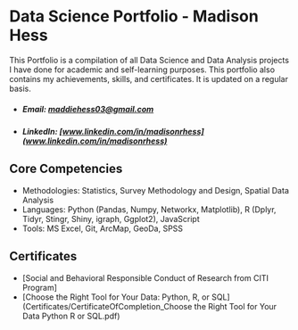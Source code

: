 # Data Science Portfolio - Madison Hess
This Portfolio is a compilation of all Data Science and Data Analysis projects I have done for academic and self-learning purposes. This portfolio also contains my achievements, skills, and certificates. It is updated on a regular basis.

* ##### Email: [maddiehess03@gmail.com](maddiehess03@gmail.com)
* ##### LinkedIn: [www.linkedin.com/in/madisonrhess](www.linkedin.com/in/madisonrhess)

 ## Core Competencies

* Methodologies: Statistics, Survey Methodology and Design, Spatial Data Analysis
* Languages: Python (Pandas, Numpy, Networkx, Matplotlib), R (Dplyr, Tidyr, Stingr, Shiny, igraph, Ggplot2), JavaScript
* Tools: MS Excel, Git, ArcMap, GeoDa, SPSS

## Certificates

* [Social and Behavioral Responsible Conduct of Research from CITI Program]
* [Choose the Right Tool for Your Data: Python, R, or SQL](Certificates/CertificateOfCompletion_Choose the Right Tool for Your Data Python R or SQL.pdf)
